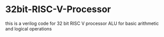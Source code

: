 # 32bit-RISC-V-Processor
this is a verilog code for 32 bit RISC V processor  ALU for basic arithmetic and logical operations
